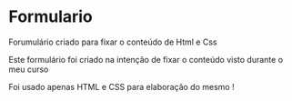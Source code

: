 # Formulario
Forumulário criado para fixar o conteúdo de Html e Css

Este formulário foi criado na intenção de fixar o conteúdo visto durante o meu curso 

Foi usado apenas HTML e CSS para elaboração do mesmo ! 
